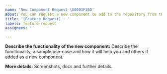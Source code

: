```yaml
---
name: 'New Component Request \U0001F36D'
about: You can request a new component to add to the repository from the contributors. Please make sure you have gone through the documentation completely before raising a new component request.
title: '[Feature Request] - '
labels: feature-request
assignees: ''

---
```


**Describe the functionality of the new component:**
Describe the functionality, a sample use-case and how it will help you and others if added as a new component.

**More details:**
Screenshots, docs and further details.
